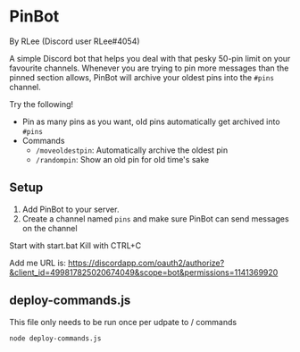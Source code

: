 # PinBot
By RLee (Discord user RLee#4054)

A simple Discord bot that helps you deal with that pesky 50-pin limit on your favourite channels.
Whenever you are trying to pin more messages than the pinned section allows, PinBot will archive your oldest pins into the `#pins` channel.

Try the following!
* Pin as many pins as you want, old pins automatically get archived into `#pins`
* Commands
  * `/moveoldestpin`: Automatically archive the oldest pin
  * `/randompin`: Show an old pin for old time's sake

## Setup
1. Add PinBot to your server.
2. Create a channel named `pins` and make sure PinBot can send messages on the channel


Start with start.bat
Kill with CTRL+C

Add me URL is: https://discordapp.com/oauth2/authorize?&client_id=499817825020674049&scope=bot&permissions=1141369920

## deploy-commands.js
This file only needs to be run once per udpate to / commands
```
node deploy-commands.js
```